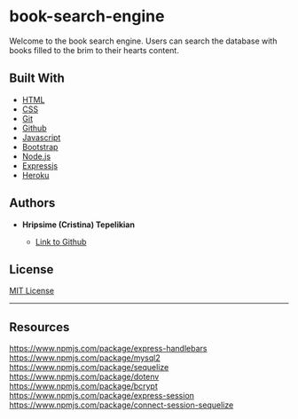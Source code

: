 # book-search-engine

Welcome to the book search engine.
Users can search the database with books filled to the brim to their hearts content. 

## Built With

* [HTML](https://developer.mozilla.org/en-US/docs/Web/HTML)
* [CSS](https://developer.mozilla.org/en-US/docs/Web/CSS)
* [Git](https://git-scm.com/about)
* [Github](https://github.com/)
* [Javascript](https://developer.mozilla.org/en-US/docs/Web/JavaScript)
* [Bootstrap](https://getbootstrap.com/docs/5.0/getting-started/introduction/)
* [Node.js](https://nodejs.org/en/docs/)
* [Expressjs](https://www.npmjs.com/package/express)
* [Heroku](https://devcenter.heroku.com/)


## Authors

* **Hripsime (Cristina) Tepelikian** 

  - [Link to Github](https://github.com/htepelikian)

## License

[MIT License](https://opensource.org/licenses/MIT)

---

## Resources
https://www.npmjs.com/package/express-handlebars
https://www.npmjs.com/package/mysql2
https://www.npmjs.com/package/sequelize
https://www.npmjs.com/package/dotenv
https://www.npmjs.com/package/bcrypt
https://www.npmjs.com/package/express-session
https://www.npmjs.com/package/connect-session-sequelize

